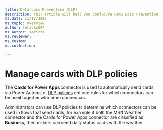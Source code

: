 ```yaml
---
title: Data Loss Prevention (DLP)
description: This article will help you configure Data Loss Prevention (DLP) policies for cards.
ms.date: 11/17/2022
ms.topic: overview
author: sericks007
ms.author: sericks
ms.reviewer: 
ms.custom: 
ms.collection: 

---
```


# Manage cards with DLP policies

The **Cards for Power Apps** connector is used to automatically send cards via Power Automate. [DLP policies](/power-platform/admin/wp-data-loss-prevention) enforce rules for which connectors can be used together with other connectors.

Administrators can use DLP policies to determine which connectors can be used in flows that send cards, for example if both the MSN Weather connector and the Cards for Power Apps connector are classified as **Business**, then makers can send daily status cards with the weather.
